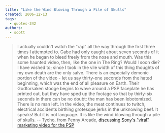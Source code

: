 ```yaml
---
title: "Like the Wind Blowing Through a Pile of Skulls"
created: 2006-12-13
tags: 
  - quotes-342
authors: 
  - scott
---
```


> I actually couldn't watch the "rap" all the way through the first three times I attempted to. Gabe had only caught about seven seconds of it when he began to bleed freely from the nose and mouth. Was this some haunted video, then, like the one in The Ring? Would I soon die? I have wished to; since I took in the vile width of this thing thoughts of my own death are the only salve. There is an especially demonic portion of the video - let us say thirty-one seconds from the hated beginning, which was the end of all pleasure on Earth. Their Godforsaken stooge begins to wave around a PSP faceplate he has printed out, but they have sped up the footage so that by thirty-six seconds in there can be no doubt: the man has been lobotomized. There is no man left. In the video, the meat continues to twitch, electrical accidents birthing grotesque jerks in the unknowing beef. It speaks! But it is not language. It is like the wind blowing through a pile of skulls. \-- Tycho, from Penny Arcade, [discussing Sony's "viral" marketing video for the PSP](http://www.penny-arcade.com/2006/12/13)
